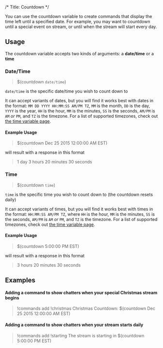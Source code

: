 /*
Title: Countdown
*/

You can use the countdown variable to create commands that display the time left until a specified date. For example, you may want to countdown until a special event on stream, or until when the stream will start every day.

## Usage

The countdown variable accepts two kinds of arguments: a **date/time** or a **time**

### Date/Time

> $(countdown `date/time`)

`date/time` is the specific date/time you wish to count down to

It can accept variants of dates, but you will find it works best with dates in the format: `MM DD YYYY HH:MM:SS AM/PM TZ`, `MM` is the month, `DD` is the day, `YYYY` is the year, `HH` is the hour, `MM` is the minutes, `SS` is the seconds, `AM/PM` is `AM` *or* `PM`, and `TZ` is the timezone. For a list of supported timezones, check out [the time variable page](https://docs.nightbot.tv/variables/time#timezones).

#### Example Usage

> $(countdown Dec 25 2015 12:00:00 AM EST)

will result with a response in this format

> 1 day 3 hours 20 minutes 30 seconds

### Time

> $(countdown `time`)

`time` is the specific time you wish to count down to (the countdown resets daily)

It can accept variants of times, but you will find it works best with times in the format: `HH:MM:SS AM/PM TZ`, where `HH` is the hour, `MM` is the minutes, `SS` is the seconds, `AM/PM` is `AM` *or* `PM`, and `TZ` is the timezone. For a list of supported timezones, check out [the time variable page](https://docs.nightbot.tv/variables/time#timezones).

#### Example Usage

> $(countdown 5:00:00 PM EST)

will result with a response in this format

> 3 hours 20 minutes 30 seconds


## Examples

#### Adding a command to show chatters when your special Christmas stream begins

> !commands add !christmas Christmas Countdown: $(countdown Dec 25 2015 12:00:00 AM EST)


#### Adding a command to show chatters when your stream starts daily

> !commands add !starting The stream is starting in $(countdown 5:00:00 PM EST)